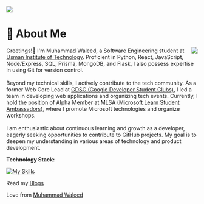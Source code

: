 <!-- [![@blurryface's Holopin board](https://holopin.me/blurryface)](https://holopin.io/@blurryface) -->
<img src="https://camo.githubusercontent.com/d348976f3419cd09cf731439742c1b889e3f3cd8e04b2e72e7a219d85b049c37/68747470733a2f2f636c6f75642d6c66697532373079302d6861636b2d636c75622d626f742e76657263656c2e6170702f30666f6f7465722e706e67" >


# 🚀 About Me
<img align="right" src="https://camo.githubusercontent.com/46b5337d2e4d0bf0e3c2cfd3ae600fe1eab38bd321af1f955da414cc73a84ca5/68747470733a2f2f692e67696665722e636f6d2f6f726967696e2f38342f38346437396635383763616565653639636166333036333836656333353237645f773230302e676966">
<p align="left">Greetings!👋 I'm Muhammad Waleed, a Software Engineering student at <a href="https://www.uitu.edu.pk">Usman Institute of Technology</a>. Proficient in Python, React, JavaScript, Node/Express, SQL, Prisma, MongoDB, and Flask, I also possess expertise in using Git for version control. <br> <br> Beyond my technical skills, I actively contribute to the tech community. As a former Web Core Lead at <a href="https://gdscuit.web.app">GDSC (Google Developer Student Clubs)</a>, I led a team in developing web applications and organizing tech events. Currently, I hold the position of Alpha Member at <a href="https://mvp.microsoft.com/en-US/studentambassadors/profile/c557377c-cefc-4d04-9f11-5b3ace2e55a2">MLSA (Microsoft Learn Student Ambassadors)</a>, where I promote Microsoft technologies and organize workshops. <br> <br> I am enthusiastic about continuous learning and growth as a developer, eagerly seeking opportunities to contribute to GitHub projects. My goal is to deepen my understanding in various areas of technology and product development. </p>

**Technology Stack:**

[![My Skills](https://skillicons.dev/icons?i=python,flask,html,css,js,jquery,nodejs,express,react,mongodb,mysql,prisma,netlify,heroku,git,figma,bootstrap&theme=dark&perline=9)](https://skillicons.dev)

Read my
 [Blogs](https://medium.com/@mwfarrukh)

Love from
[Muhammad Waleed](https://muhammadwaleed.me)
